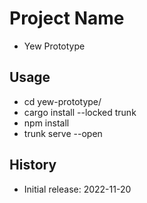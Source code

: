 # Project Name

- Yew Prototype

## Usage

- cd yew-prototype/
- cargo install --locked trunk
- npm install
- trunk serve --open

## History

- Initial release: 2022-11-20
